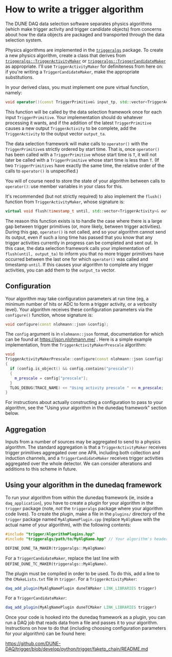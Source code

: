 # How to write a trigger algorithm

The DUNE DAQ data selection software separates physics algorithms
(which make trigger activity and trigger candidate objects) from
concerns about how the data objects are packaged and transported
through the data selection system.

Physics algorithms are implemented in the [`triggeralgs`](https://github.com/DUNE-DAQ/triggeralgs) package. To create a new physics algorithm, create a class that derives from [`triggeralgs::TriggerActivityMaker`](https://github.com/DUNE-DAQ/triggeralgs/blob/develop/include/triggeralgs/TriggerActivityMaker.hpp) or [`triggeralgs::TriggerCandidateMaker`](https://github.com/DUNE-DAQ/triggeralgs/blob/develop/include/triggeralgs/TriggerCandidateMaker.hpp) as appropriate. I'll use `TriggerActivityMaker` for definiteness from here on: if you're writing a `TriggerCandidateMaker`, make the appropriate substitutions.

In your derived class, you must implement one pure virtual function, namely:

```cpp
void operator()(const TriggerPrimitive& input_tp, std::vector<TriggerActivity>& output_ta);
```

This function will be called by the data selection framework once for each input `TriggerPrimitive`. Your implementation should do whatever processing it wants, and if the addition of the latest `TriggerPrimitive` causes a new output `TriggerActivity` to be complete, add the `TriggerActivity` to the output vector `output_ta`.

The data selection framework will make calls to `operator()` with the `TriggerPrimitive`s strictly ordered by start time. That is, once `operator()` has been called with a `TriggerPrimitive` whose start time is `T`, it will not later be called with a `TriggerPrimitive` whose start time is less than `T`. (If two `TriggerPrimitives` have exactly the same time, the relative order of the calls to `operator()` is unspecified.)

You will of course need to store the state of your algorithm between calls to `operator()`: use member variables in your class for this.

It's recommended (but not strictly required) to also implement the `flush()` function from `TriggerActivityMaker`, whose signature is:

```cpp
virtual void flush(timestamp_t until, std::vector<TriggerActivity>& output_ta)
```

The reason this function exists is to handle the case where there is a large gap between trigger primitives (or, more likely, between trigger activities). During this gap, `operator()` is not called, and so your algorithm cannot send its output, even if such a long time has passed that you know that any trigger activities currently in progress can be completed and sent out. In this case, the data selection framework calls your implementation of `flush(until, output_ta)` to inform you that no more trigger primitives have occurred between the last one for which `operator()` was called and timestamp `until`. If this causes your algorithm to complete any trigger activities, you can add them to the `output_ta` vector.

## Configuration

Your algorithm may take configuration parameters at run time (eg, a minimum number of hits or ADC to form a trigger activity, or a verbosity level). Your algorithm receives these configuration parameters via the `configure()` function, whose signature is:

```cpp
void configure(const nlohmann::json &config);
```

The `config` argument is in `nlohmann::json` format, documentation for which can be found at https://json.nlohmann.me/ . Here is a simple example implementation, from the `TriggerActivityMakerPrescale` algorithm:

```cpp
void
TriggerActivityMakerPrescale::configure(const nlohmann::json &config)
{
  if (config.is_object() && config.contains("prescale"))
  {
    m_prescale = config["prescale"]; 
  }
  TLOG_DEBUG(TRACE_NAME) << "Using activity prescale " << m_prescale;
}
```

For instructions about actually constructing a configuration to pass to your algorithm, see the "Using your algorithm in the dunedaq framework" section below.

## Aggregation

Inputs from a number of sources may be aggregated to send to a physics algorithm. The standard aggregation is that a `TriggerActivityMaker` receives trigger primitives aggregated over one APA, including both collection and induction channels, and a `TriggerCandidateMaker` receives trigger activities aggregated over the whole detector. We can consider alterations and additions to this scheme in future.

## Using your algorithm in the dunedaq framework

To run your algorithm from within the dunedaq framework (ie, inside a `daq_application`), you have to create a plugin for your algorithm in the `trigger` package (note, _not_ the `triggeralgs` package where your algorithm code lives). To create the plugin, make a file in the `plugins/` directory of the `trigger` package named `MyAlgNamePlugin.cpp` (replace `MyAlgName` with the actual name of your algorithm), with the following contents:

```cpp
#include "trigger/AlgorithmPlugins.hpp"
#include "triggeralgs/path/to/MyAlgName.hpp" // Your algorithm's header file

DEFINE_DUNE_TA_MAKER(triggeralgs::MyAlgName)
```

For a `TriggerCandidateMaker`, replace the last line with `DEFINE_DUNE_TC_MAKER(triggeralgs::MyAlgName)`.

The plugin must be compiled in order to be used. To do this, add a line to the `CMakeLists.txt` file in `trigger`. For a `TriggerActivityMaker`:

```cmake
daq_add_plugin(MyAlgNamePlugin duneTAMaker LINK_LIBRARIES trigger)
```

For a `TriggerCandidateMaker`:

```cmake
daq_add_plugin(MyAlgNamePlugin duneTCMaker LINK_LIBRARIES trigger)
```

Once your code is hooked into the dunedaq framework as a plugin, you can run a DAQ job that reads data from a file and passes it to your algorithm. Instructions on how to do that (including choosing configuration parameters for your algorithm) can be found here:

https://github.com/DUNE-DAQ/trigger/blob/develop/python/trigger/faketp_chain/README.md
